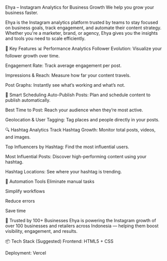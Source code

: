 Ehya – Instagram Analytics for Business Growth
We help you grow your business faster.

Ehya is the Instagram analytics platform trusted by teams to stay focused on business goals, track engagement, and automate their content strategy. Whether you're a marketer, brand, or agency, Ehya gives you the insights and tools you need to scale efficiently.

🚀 Key Features
📊 Performance Analytics
Follower Evolution: Visualize your follower growth over time.

Engagement Rate: Track average engagement per post.

Impressions & Reach: Measure how far your content travels.

Post Graphs: Instantly see what’s working and what’s not.

📅 Smart Scheduling
Auto-Publish Posts: Plan and schedule content to publish automatically.

Best Time to Post: Reach your audience when they’re most active.

Geolocation & User Tagging: Tag places and people directly in your posts.

🔍 Hashtag Analytics
Track Hashtag Growth: Monitor total posts, videos, and images.

Top Influencers by Hashtag: Find the most influential users.

Most Influential Posts: Discover high-performing content using your hashtag.

Hashtag Locations: See where your hashtag is trending.

🤖 Automation Tools
Eliminate manual tasks

Simplify workflows

Reduce errors

Save time

💼 Trusted by 100+ Businesses
Ehya is powering the Instagram growth of over 100 businesses and retailers across Indonesia — helping them boost visibility, engagement, and results.

📦 Tech Stack (Suggested)
Frontend:  HTML5 +  CSS


Deployment: Vercel 

